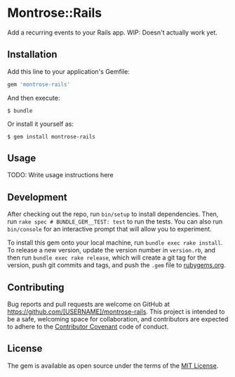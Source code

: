 # Montrose::Rails

Add a recurring events to your Rails app. WIP: Doesn't actually work yet.

## Installation

Add this line to your application's Gemfile:

```ruby
gem 'montrose-rails'
```

And then execute:

    $ bundle

Or install it yourself as:

    $ gem install montrose-rails

## Usage

TODO: Write usage instructions here

## Development

After checking out the repo, run `bin/setup` to install dependencies. Then, run `rake spec # BUNDLE_GEM__TEST: test` to run the tests. You can also run `bin/console` for an interactive prompt that will allow you to experiment.

To install this gem onto your local machine, run `bundle exec rake install`. To release a new version, update the version number in `version.rb`, and then run `bundle exec rake release`, which will create a git tag for the version, push git commits and tags, and push the `.gem` file to [rubygems.org](https://rubygems.org).

## Contributing

Bug reports and pull requests are welcome on GitHub at https://github.com/[USERNAME]/montrose-rails. This project is intended to be a safe, welcoming space for collaboration, and contributors are expected to adhere to the [Contributor Covenant](http://contributor-covenant.org) code of conduct.


## License

The gem is available as open source under the terms of the [MIT License](http://opensource.org/licenses/MIT).

